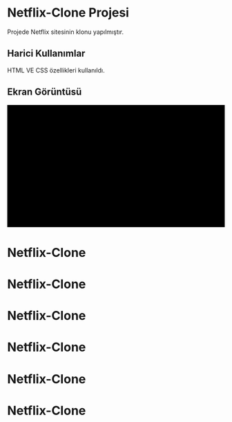 <h1>Netflix-Clone Projesi</h1>

Projede Netflix sitesinin klonu yapılmıştır.

<h2> Harici Kullanımlar</h2>

HTML VE CSS özellikleri kullanıldı.

<h2> Ekran Görüntüsü</h2>

![](netflix.gif)
# Netflix-Clone
# Netflix-Clone
# Netflix-Clone
# Netflix-Clone
# Netflix-Clone
# Netflix-Clone
